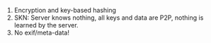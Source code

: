1. Encryption and key-based hashing
2. SKN: Server knows nothing, all keys and data are P2P, nothing is learned by the server.
3. No exif/meta-data!